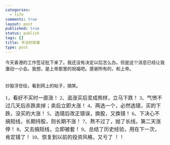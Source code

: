 ```yaml
--- 
categories: 
  - life
comments: true
layout: post
published: true
status: publish
tags: []
title: 平淡的惊喜
type: post
---
```

<div id="msgcns!3725CC0EE38B1F6!1509" class="bvMsg"><div>今天香港的工作签证批下来了。我还没有决定以后怎么办。但是这个消息已经让我激动一小会。我想，是上帝那里的祝福吧。感谢所有的，和上帝。<br><br><br>炒股浮世绘，看到网上的帖子，搞笑。<br><br><span style="font-size:16px;line-height:25px;"><font face="宋体" size="3">1，看好不买时一直涨！ </font>
<font face="宋体" size="3">2、追涨买后变成熊样，立马下跌！ </font>
<font face="宋体" size="3">3、气愤不过几天后杀跌卖掉；卖后立即大涨！ </font>
<font face="宋体" size="3">4、两选一个，必然选错，买的下跌，没买的大涨！ </font>
<font face="宋体" size="3">5、选错后改正错误，换股，又换错！ </font>
<font face="宋体" size="3">6、下决心不搞短线，长期持股，则长期不涨！ </font>
<font face="宋体" size="3">7、熬不过了，抛了长线，第二天涨停！ </font>
<font face="宋体" size="3">8、又去搞短线，立即被套！ </font>
<font face="宋体" size="3">9、总结了历史经验，用在下一次，肯定错了！ </font>
<font face="宋体" size="3">10、恢复到以前的投资风格，又亏了 ！！</font></span><br>
</div></div>
